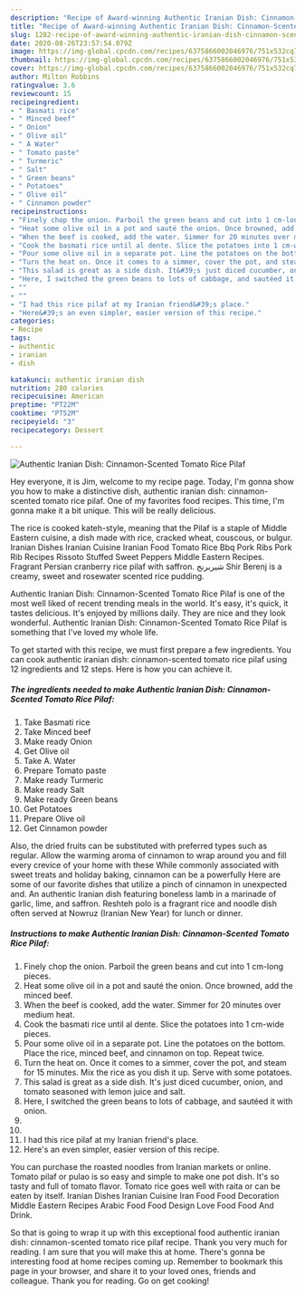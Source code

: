 ```yaml
---
description: "Recipe of Award-winning Authentic Iranian Dish: Cinnamon-Scented Tomato Rice Pilaf"
title: "Recipe of Award-winning Authentic Iranian Dish: Cinnamon-Scented Tomato Rice Pilaf"
slug: 1282-recipe-of-award-winning-authentic-iranian-dish-cinnamon-scented-tomato-rice-pilaf
date: 2020-08-26T23:57:54.079Z
image: https://img-global.cpcdn.com/recipes/6375866002046976/751x532cq70/authentic-iranian-dish-cinnamon-scented-tomato-rice-pilaf-recipe-main-photo.jpg
thumbnail: https://img-global.cpcdn.com/recipes/6375866002046976/751x532cq70/authentic-iranian-dish-cinnamon-scented-tomato-rice-pilaf-recipe-main-photo.jpg
cover: https://img-global.cpcdn.com/recipes/6375866002046976/751x532cq70/authentic-iranian-dish-cinnamon-scented-tomato-rice-pilaf-recipe-main-photo.jpg
author: Milton Robbins
ratingvalue: 3.6
reviewcount: 15
recipeingredient:
- " Basmati rice"
- " Minced beef"
- " Onion"
- " Olive oil"
- " A Water"
- " Tomato paste"
- " Turmeric"
- " Salt"
- " Green beans"
- " Potatoes"
- " Olive oil"
- " Cinnamon powder"
recipeinstructions:
- "Finely chop the onion. Parboil the green beans and cut into 1 cm-long pieces."
- "Heat some olive oil in a pot and sauté the onion. Once browned, add the minced beef."
- "When the beef is cooked, add the water. Simmer for 20 minutes over medium heat."
- "Cook the basmati rice until al dente. Slice the potatoes into 1 cm-wide pieces."
- "Pour some olive oil in a separate pot. Line the potatoes on the bottom. Place the rice, minced beef, and cinnamon on top. Repeat twice."
- "Turn the heat on. Once it comes to a simmer, cover the pot, and steam for 15 minutes. Mix the rice as you dish it up. Serve with some potatoes."
- "This salad is great as a side dish. It&#39;s just diced cucumber, onion, and tomato seasoned with lemon juice and salt."
- "Here, I switched the green beans to lots of cabbage, and sautéed it with onion."
- ""
- ""
- "I had this rice pilaf at my Iranian friend&#39;s place."
- "Here&#39;s an even simpler, easier version of this recipe."
categories:
- Recipe
tags:
- authentic
- iranian
- dish

katakunci: authentic iranian dish 
nutrition: 280 calories
recipecuisine: American
preptime: "PT22M"
cooktime: "PT52M"
recipeyield: "3"
recipecategory: Dessert

---
```



![Authentic Iranian Dish: Cinnamon-Scented Tomato Rice Pilaf](https://img-global.cpcdn.com/recipes/6375866002046976/751x532cq70/authentic-iranian-dish-cinnamon-scented-tomato-rice-pilaf-recipe-main-photo.jpg)

Hey everyone, it is Jim, welcome to my recipe page. Today, I'm gonna show you how to make a distinctive dish, authentic iranian dish: cinnamon-scented tomato rice pilaf. One of my favorites food recipes. This time, I'm gonna make it a bit unique. This will be really delicious.

The rice is cooked kateh-style, meaning that the Pilaf is a staple of Middle Eastern cuisine, a dish made with rice, cracked wheat, couscous, or bulgur. Iranian Dishes Iranian Cuisine Iranian Food Tomato Rice Bbq Pork Ribs Pork Rib Recipes Rissoto Stuffed Sweet Peppers Middle Eastern Recipes. Fragrant Persian cranberry rice pilaf with saffron. شیربرنج Shir Berenj is a creamy, sweet and rosewater scented rice pudding.

Authentic Iranian Dish: Cinnamon-Scented Tomato Rice Pilaf is one of the most well liked of recent trending meals in the world. It's easy, it's quick, it tastes delicious. It's enjoyed by millions daily. They are nice and they look wonderful. Authentic Iranian Dish: Cinnamon-Scented Tomato Rice Pilaf is something that I've loved my whole life.


To get started with this recipe, we must first prepare a few ingredients. You can cook authentic iranian dish: cinnamon-scented tomato rice pilaf using 12 ingredients and 12 steps. Here is how you can achieve it.

<!--inarticleads1-->

##### The ingredients needed to make Authentic Iranian Dish: Cinnamon-Scented Tomato Rice Pilaf:

1. Take  Basmati rice
1. Take  Minced beef
1. Make ready  Onion
1. Get  Olive oil
1. Take  A. Water
1. Prepare  Tomato paste
1. Make ready  Turmeric
1. Make ready  Salt
1. Make ready  Green beans
1. Get  Potatoes
1. Prepare  Olive oil
1. Get  Cinnamon powder


Also, the dried fruits can be substituted with preferred types such as regular. Allow the warming aroma of cinnamon to wrap around you and fill every crevice of your home with these While commonly associated with sweet treats and holiday baking, cinnamon can be a powerfully Here are some of our favorite dishes that utilize a pinch of cinnamon in unexpected and. An authentic Iranian dish featuring boneless lamb in a marinade of garlic, lime, and saffron. Reshteh polo is a fragrant rice and noodle dish often served at Nowruz (Iranian New Year) for lunch or dinner. 

<!--inarticleads2-->

##### Instructions to make Authentic Iranian Dish: Cinnamon-Scented Tomato Rice Pilaf:

1. Finely chop the onion. Parboil the green beans and cut into 1 cm-long pieces.
1. Heat some olive oil in a pot and sauté the onion. Once browned, add the minced beef.
1. When the beef is cooked, add the water. Simmer for 20 minutes over medium heat.
1. Cook the basmati rice until al dente. Slice the potatoes into 1 cm-wide pieces.
1. Pour some olive oil in a separate pot. Line the potatoes on the bottom. Place the rice, minced beef, and cinnamon on top. Repeat twice.
1. Turn the heat on. Once it comes to a simmer, cover the pot, and steam for 15 minutes. Mix the rice as you dish it up. Serve with some potatoes.
1. This salad is great as a side dish. It&#39;s just diced cucumber, onion, and tomato seasoned with lemon juice and salt.
1. Here, I switched the green beans to lots of cabbage, and sautéed it with onion.
1. 
1. 
1. I had this rice pilaf at my Iranian friend&#39;s place.
1. Here&#39;s an even simpler, easier version of this recipe.


You can purchase the roasted noodles from Iranian markets or online. Tomato pilaf or pulao is so easy and simple to make one pot dish. It&#39;s so tasty and full of tomato flavor. Tomato rice goes well with raita or can be eaten by itself. Iranian Dishes Iranian Cuisine Iran Food Food Decoration Middle Eastern Recipes Arabic Food Food Design Love Food Food And Drink. 

So that is going to wrap it up with this exceptional food authentic iranian dish: cinnamon-scented tomato rice pilaf recipe. Thank you very much for reading. I am sure that you will make this at home. There's gonna be interesting food at home recipes coming up. Remember to bookmark this page in your browser, and share it to your loved ones, friends and colleague. Thank you for reading. Go on get cooking!
